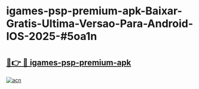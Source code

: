 # igames-psp-premium-apk-Baixar-Gratis-Ultima-Versao-Para-Android-IOS-2025-#5oa1n

# <h2><a href="https://ainizakaria.my?title=igames-psp-premium-apk&ref=25M">🔗👉 🔴 igames-psp-premium-apk</a></h2>

[![acn](https://github.com/user-attachments/assets/0f9c940e-d8b0-45ae-aac7-cd30a18b3e1c)](https://ainizakaria.my?title=igames-psp-premium-apk&ref=25M)


